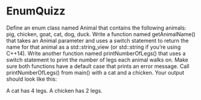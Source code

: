 # EnumQuizz

Define an enum class named Animal that contains the following animals: pig, chicken, goat, cat, dog, duck. Write a function named getAnimalName() that takes an Animal parameter and uses a switch statement to return the name for that animal as a std::string_view (or std::string if you’re using C++14). Write another function named printNumberOfLegs() that uses a switch statement to print the number of legs each animal walks on. Make sure both functions have a default case that prints an error message. Call printNumberOfLegs() from main() with a cat and a chicken. Your output should look like this:

A cat has 4 legs.
A chicken has 2 legs.